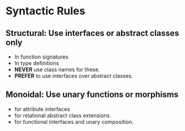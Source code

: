 # Syntactic Rules

## Structural: Use interfaces or abstract classes only 
- In function signatures 
- In type definitions
- **NEVER** use class names for these.
- **PREFER** to use interfaces over abstract classes.

## Monoidal: Use unary functions or morphisms 
- for attribute interfaces 
- for relational abstract class extensions
- for functional interfaces and unary composition.
